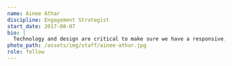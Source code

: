```yaml
---
name: Ainee Athar
discipline: Engagement Strategist
start_date: 2017-08-07
bio: |
  Technology and design are critical to make sure we have a responsive, equitable, and transparent city government. I joined the Office because as our city faces escalating challenges, a culture of innovation is essential to find meaningful solutions.
photo_path: /assets/img/staff/ainee-athar.jpg
role: fellow
---
```

